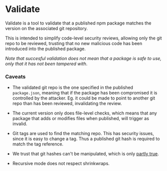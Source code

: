 # Validate

Validate is a tool to validate that a published npm package matches the version on the associated git repository.

This is intended to simplify code-level security reviews, allowing only the git repo to be reviewed, trusting
that no new malicious code has been introduced into the published package.

_Note that succesful validation does not mean that a package is safe to use, only that it has not been tampered with_.

### Caveats

* The validated git repo is the one specified in the published `package.json`, meaning that if the package
  has been compromised it is controlled by the attacker. Eg. it could be made to point to another git repo
  than has been reviewed, invalidating the review.

* The current version only does file-level checks, which means that any package that adds or modifies
  files when published, will trigger as invalid.

* Git tags are used to find the matching repo. This has security issues, since it is easy to change a tag.
  Thus a published git hash is required to match the tag reference.

* We trust that git hashes can't be manipulated, which is only [partly true](https://blog.github.com/2017-03-20-sha-1-collision-detection-on-github-com/).

* Recursive mode does not respect shrinkwraps.
